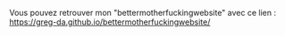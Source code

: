 Vous pouvez retrouver mon "bettermotherfuckingwebsite" avec ce lien : https://greg-da.github.io/bettermotherfuckingwebsite/
